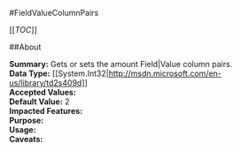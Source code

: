 #FieldValueColumnPairs

[[_TOC_]]

##About

**Summary:**  Gets or sets the amount Field&#124;Value column pairs.   
**Data Type:** [[System.Int32|http://msdn.microsoft.com/en-us/library/td2s409d]]  
**Accepted Values:**   
**Default Value:** 2  
**Impacted Features:**   
**Purpose:**   
**Usage:**   
**Caveats:**   

